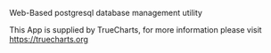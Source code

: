 

Web-Based postgresql database management utility

This App is supplied by TrueCharts, for more information please visit https://truecharts.org
